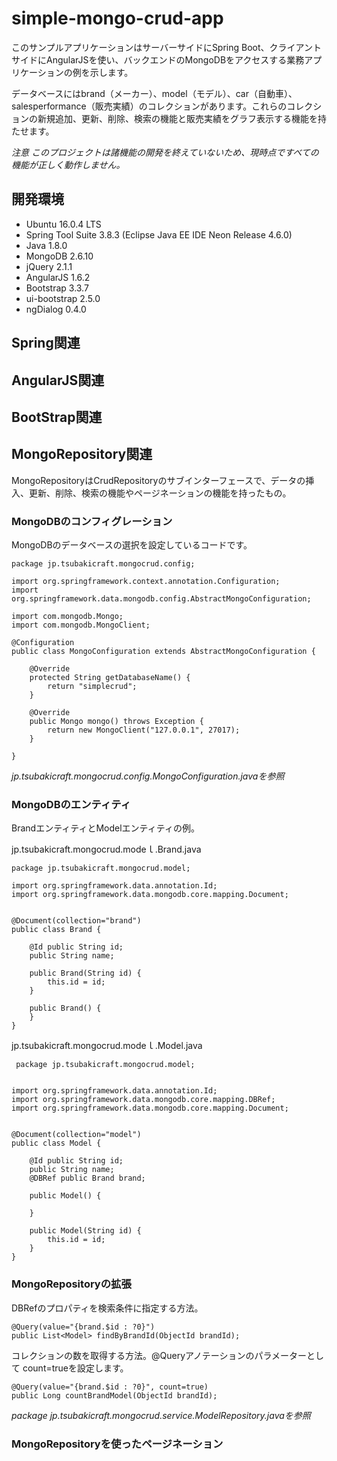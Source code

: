 # simple-mongo-crud-app



このサンプルアプリケーションはサーバーサイドにSpring Boot、クライアントサイドにAngularJSを使い、バックエンドのMongoDBをアクセスする業務アプリケーションの例を示します。

データベースにはbrand（メーカー）、model（モデル）、car（自動車）、salesperformance（販売実績）のコレクションがあります。これらのコレクションの新規追加、更新、削除、検索の機能と販売実績をグラフ表示する機能を持たせます。

*注意
このプロジェクトは諸機能の開発を終えていないため、現時点ですべての機能が正しく動作しません。*


## 開発環境
- Ubuntu 16.0.4 LTS
- Spring Tool Suite 3.8.3 (Eclipse Java EE IDE Neon Release 4.6.0)
- Java 1.8.0
- MongoDB 2.6.10
- jQuery 2.1.1
- AngularJS 1.6.2
- Bootstrap 3.3.7
- ui-bootstrap 2.5.0
- ngDialog 0.4.0


## Spring関連

## AngularJS関連

## BootStrap関連

## MongoRepository関連

MongoRepositoryはCrudRepositoryのサブインターフェースで、データの挿入、更新、削除、検索の機能やページネーションの機能を持ったもの。

### MongoDBのコンフィグレーション

MongoDBのデータベースの選択を設定しているコードです。

	package jp.tsubakicraft.mongocrud.config;
	
	import org.springframework.context.annotation.Configuration;
	import org.springframework.data.mongodb.config.AbstractMongoConfiguration;
	
	import com.mongodb.Mongo;
	import com.mongodb.MongoClient;
	
	@Configuration
	public class MongoConfiguration extends AbstractMongoConfiguration {
	
		@Override
		protected String getDatabaseName() {
			return "simplecrud";
		}
	
		@Override
		public Mongo mongo() throws Exception {
			return new MongoClient("127.0.0.1", 27017);
		}
	
	}

*jp.tsubakicraft.mongocrud.config.MongoConfiguration.javaを参照*

### MongoDBのエンティティ

BrandエンティティとModelエンティティの例。

 jp.tsubakicraft.mongocrud.modeｌ.Brand.java
 
	package jp.tsubakicraft.mongocrud.model;
	
	import org.springframework.data.annotation.Id;
	import org.springframework.data.mongodb.core.mapping.Document;
	
	
	@Document(collection="brand")
	public class Brand {
	
		@Id public String id;
		public String name;
		
		public Brand(String id) {
			this.id = id;
		}
		
		public Brand() {
		}
	}

 jp.tsubakicraft.mongocrud.modeｌ.Model.java
 
	 package jp.tsubakicraft.mongocrud.model;
	
	
	import org.springframework.data.annotation.Id;
	import org.springframework.data.mongodb.core.mapping.DBRef;
	import org.springframework.data.mongodb.core.mapping.Document;
	
	
	@Document(collection="model")
	public class Model {
		
		@Id public String id;
		public String name;
		@DBRef public Brand brand;
		
		public Model() {
			
		}
		
		public Model(String id) {
			this.id = id;
		}
	}
	
### MongoRepositoryの拡張
 
 DBRefのプロパティを検索条件に指定する方法。
 
	@Query(value="{brand.$id : ?0}")
	public List<Model> findByBrandId(ObjectId brandId);

 
 コレクションの数を取得する方法。@Queryアノテーションのパラメーターとして count=trueを設定します。
 
	@Query(value="{brand.$id : ?0}", count=true)
	public Long countBrandModel(ObjectId brandId);
	
 
*package jp.tsubakicraft.mongocrud.service.ModelRepository.javaを参照*


### MongoRepositoryを使ったページネーション